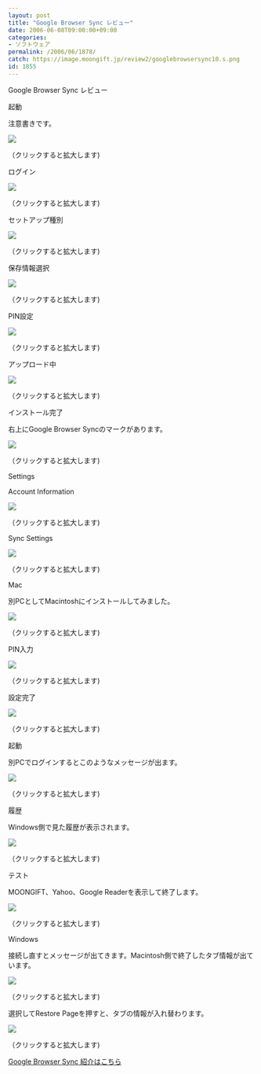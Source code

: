 ```yaml
---
layout: post
title: "Google Browser Sync レビュー"
date: 2006-06-08T09:00:00+09:00
categories:
- ソフトウェア
permalink: /2006/06/1878/
catch: https://image.moongift.jp/review2/googlebrowsersync10.s.png
id: 1855
---
```

Google Browser Sync レビュー  
<!--more-->

起動

  

注意書きです。

  

[![](https://image.moongift.jp/review2/googlebrowsersync1.s.png)](https://image.moongift.jp/review2/googlebrowsersync1.png)  
  
（クリックすると拡大します)

  

ログイン

  

[![](https://image.moongift.jp/review2/googlebrowsersync2.s.png)](https://image.moongift.jp/review2/googlebrowsersync2.png)  
  
（クリックすると拡大します)

  

セットアップ種別

  

[![](https://image.moongift.jp/review2/googlebrowsersync3.s.png)](https://image.moongift.jp/review2/googlebrowsersync3.png)  
  
（クリックすると拡大します)

  

保存情報選択

  

[![](https://image.moongift.jp/review2/googlebrowsersync5.s.png)](https://image.moongift.jp/review2/googlebrowsersync5.png)  
  
（クリックすると拡大します)

  

PIN設定

  

[![](https://image.moongift.jp/review2/googlebrowsersync6.s.png)](https://image.moongift.jp/review2/googlebrowsersync6.png)  
  
（クリックすると拡大します)

  

アップロード中

  

[![](https://image.moongift.jp/review2/googlebrowsersync7.s.png)](https://image.moongift.jp/review2/googlebrowsersync7.png)  
  
（クリックすると拡大します)

  

インストール完了

  

右上にGoogle Browser Syncのマークがあります。

  

[![](https://image.moongift.jp/review2/googlebrowsersync8.s.png)](https://image.moongift.jp/review2/googlebrowsersync8.png)  
  
（クリックすると拡大します)

  

Settings

  

Account Information

  

[![](https://image.moongift.jp/review2/googlebrowsersync9.s.png)](https://image.moongift.jp/review2/googlebrowsersync9.png)  
  
（クリックすると拡大します)

  

Sync Settings

  

[![](https://image.moongift.jp/review2/googlebrowsersync10.s.png)](https://image.moongift.jp/review2/googlebrowsersync10.png)  
  
（クリックすると拡大します)

  

Mac

  

別PCとしてMacintoshにインストールしてみました。

  

[![](https://image.moongift.jp/review2/googlebrowsersync13.s.png)](https://image.moongift.jp/review2/googlebrowsersync13.png)  
  
（クリックすると拡大します)

  

PIN入力

  

[![](https://image.moongift.jp/review2/googlebrowsersync14.s.png)](https://image.moongift.jp/review2/googlebrowsersync14.png)  
  
（クリックすると拡大します)

  

設定完了

  

[![](https://image.moongift.jp/review2/googlebrowsersync15.s.png)](https://image.moongift.jp/review2/googlebrowsersync15.png)  
  
（クリックすると拡大します)

  

起動

  

別PCでログインするとこのようなメッセージが出ます。

  

[![](https://image.moongift.jp/review2/googlebrowsersync16.s.png)](https://image.moongift.jp/review2/googlebrowsersync16.png)  
  
（クリックすると拡大します)

  

履歴

  

Windows側で見た履歴が表示されます。

  

[![](https://image.moongift.jp/review2/googlebrowsersync17.s.png)](https://image.moongift.jp/review2/googlebrowsersync17.png)  
  
（クリックすると拡大します)

  

テスト

  

MOONGIFT、Yahoo、Google Readerを表示して終了します。

  

[![](https://image.moongift.jp/review2/googlebrowsersync18.s.png)](https://image.moongift.jp/review2/googlebrowsersync18.png)  
  
（クリックすると拡大します)

  

Windows

  

接続し直すとメッセージが出てきます。Macintosh側で終了したタブ情報が出ています。

  

[![](https://image.moongift.jp/review2/googlebrowsersync11.s.png)](https://image.moongift.jp/review2/googlebrowsersync11.png)  
  
（クリックすると拡大します)

  

選択してRestore Pageを押すと、タブの情報が入れ替わります。

  

[![](https://image.moongift.jp/review2/googlebrowsersync12.s.png)](https://image.moongift.jp/review2/googlebrowsersync12.png)  
  
（クリックすると拡大します)

  

[Google Browser Sync 紹介はこちら](http://fw.moongift.jp/intro/i-1877.html)


